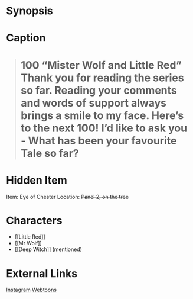 # Synopsis


# Caption
> # 100  “Mister Wolf and Little Red” Thank you for reading the series so far. Reading your comments and words of support always brings a smile to my face. Here’s to the next 100! I’d like to ask you - What has been your favourite Tale so far?

# Hidden Item
Item: Eye of Chester
Location: ~~Panel 2, on the tree~~

# Characters
* [[Little Red]]
* [[Mr Wolf]]
* [[Deep Witch]] (mentioned)

# External Links
[Instagram](https://www.instagram.com/p/CWytEi-qD6I/?igshid=YmMyMTA2M2Y=)
[Webtoons](https://www.webtoons.com/en/challenge/twistwood-tales/100-mister-wolf-and-little-red/viewer?title_no=344740&episode_no=110)